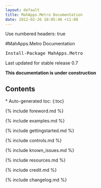 ```yaml
---
layout: default
title: MahApps.Metro Documentation
date: 2012-02-26 10:05:46 +11:00
---
```

Use numbered headers: true

#MahApps.Metro Documentation

<pre class="nuget-button">Install-Package MahApps.Metro</pre>

Last updated for stable release 0.7

**This documentation is under construction**

<h2 class="toc-header">Contents</h2>
* Auto-generated toc:
{:toc}


{% include foreword.md %}	

{% include examples.md %}

{% include gettingstarted.md %}	

{% include controls.md %}	

{% include known_issues.md %}

{% include resources.md %}

{% include credit.md %}	

{% include changelog.md %}	
				

				
				